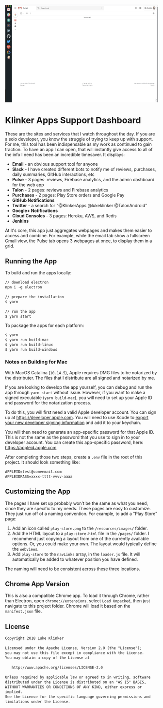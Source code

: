 ![header](/artwork/header.png)

# Klinker Apps Support Dashboard

These are the sites and services that I watch throughout the day. If you are a solo developer, you know the struggle of trying to keep up with support. For me, this tool has been indispensable as my work as continued to gain traction. To have an app I can open, that will instantly give access to all of the info I need has been an incredible timesaver. It displays:

* **Email** - an obvious support tool for anyone
* **Slack** - I have created different bots to notify me of reviews, purchases, daily summaries, GitHub interactions, etc
* **Pulse** - 3 pages: reviews, Firebase analytics, and the admin dashboard for the web app
* **Talon** - 2 pages: reviews and Firebase analytics
* **Purchases** - 2 pages: Play Store orders and Google Pay
* **GitHub Notifications**
* **Twitter** - a search for "@KlinkerApps @lukeklinker @TalonAndroid"
* **Google+ Notifications**
* **Cloud Consoles** - 3 pages: Heroku, AWS, and Redis
* **Jenkins**

At it's core, this app just aggregates webpages and makes them easier to access and combine. For example, while the email tab show a fullscreen Gmail view, the Pulse tab opens 3 webpages at once, to display them in a grid.

## Running the App

To build and run the apps locally:

```
// download electron
npm i -g electron

// prepare the installation
$ yarn

// run the app
$ yarn start
```

To package the apps for each platform:

```
$ yarn
$ yarn run build-mac
$ yarn run build-linux
$ yarn run build-windows
```

### Notes on Building for Mac

With MacOS Catalina (`10.14.5`), Apple requires DMG files to be notarized by the distributer. The files that I distribute are all signed and notarized by me.

If you are looking to develop the app yourself, you can debug and run the app through `yarn start` without issue. However, if you want to make a signed executable (`yarn build-mac`), you will need to set up your Apple ID and password for the notarization process.

To do this, you will first need a valid Apple developer account. You can sign up at https://developer.apple.com. You will need to use Xcode to [export your new developer signing information](https://help.apple.com/xcode/mac/current/#/dev154b28f09) and add it to your keychain.

You will then need to generate an app-specific password for that Apple ID. This is not the same as the password that you use to sign in to your developer account. You can create this app-specific password, here: https://appleid.apple.com

After completing those two steps, create a `.env` file in the root of this project. It should look something like:

```
APPLEID=test@someemail.com
APPLEIDPASS=xxxx-tttt-vvvv-aaaa
```

## Customizing the App

The pages I have set up probably won't be the same as what you need, since they are specific to my needs. These pages are easy to customize. They just run off of a naming convention. For example, to add a "Play Store" page:

1. Add an icon called `play-store.png` to the `/resources/images/` folder.
2. Add the HTML layout to a `play-store.html` file in the `/pages/` folder. I recommend just copying a layout from one of the currently available options. Or, you could make your own. The layout would typically define the `webviews`.
3. Add `play-store` to the `navLinks` array, in the `loader.js` file. It will automatically be added to whatever position you have defined.

The naming will need to be consistent across these three locations.

## Chrome App Version

This is also a compatible Chrome app. To load it through Chrome, rather than Electron, open `chrome://extensions`, select `Load Unpacked`, then just navigate to this project folder. Chrome will load it based on the `manifest.json` file.

## License

    Copyright 2018 Luke Klinker

    Licensed under the Apache License, Version 2.0 (the "License");
    you may not use this file except in compliance with the License.
    You may obtain a copy of the License at

       http://www.apache.org/licenses/LICENSE-2.0

    Unless required by applicable law or agreed to in writing, software
    distributed under the License is distributed on an "AS IS" BASIS,
    WITHOUT WARRANTIES OR CONDITIONS OF ANY KIND, either express or implied.
    See the License for the specific language governing permissions and
    limitations under the License.
